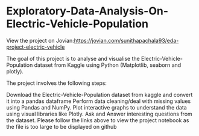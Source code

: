 # Exploratory-Data-Analysis-On-Electric-Vehicle-Population

View the project on Jovian:https://jovian.com/sunithapachala93/eda-project-electric-vehicle

The goal of this project is to analyse and visualise the Electric-Vehicle-Population dataset from Kaggle using Python (Matplotlib, seaborn and plotly).

The project involves the following steps:

Download the Electric-Vehicle-Population dataset from kaggle and convert it into a pandas dataframe
Perform data cleaning/deal with missing values using Pandas and NumPy.
Plot interactive graphs to understand the data using visual libraries like Plotly.
Ask and Answer interesting questions from the dataset.
Please follow the links above to view the project notebook as the file is too large to be displayed on github
